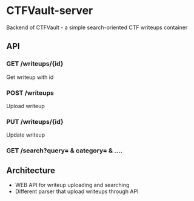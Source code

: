 # CTFVault-server
Backend of CTFVault - a simple search-oriented CTF writeups container

## API
### GET /writeups/{id}
Get writeup with id

### POST /writeups
Upload writeup

### PUT /writeups/{id}
Update writeup

### GET /search?query= & category= & ....	

## Architecture
- WEB API for writeup uploading and searching
- Different parser that upload writeups through API
